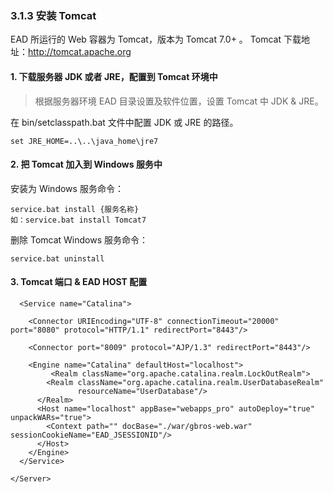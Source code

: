 ### 3.1.3 安装 Tomcat

EAD 所运行的 Web 容器为 Tomcat，版本为 Tomcat 7.0+ 。
Tomcat 下载地址：http://tomcat.apache.org

#### 1. 下载服务器 JDK 或者 JRE，配置到 Tomcat 环境中

> 根据服务器环境 EAD 目录设置及软件位置，设置 Tomcat 中 JDK & JRE。

在 bin/setclasspath.bat 文件中配置 JDK 或 JRE 的路径。

```
set JRE_HOME=..\..\java_home\jre7
```

#### 2. 把 Tomcat 加入到 Windows 服务中

安装为 Windows 服务命令：

```
service.bat install {服务名称}
如：service.bat install Tomcat7
```

删除 Tomcat Windows 服务命令：

```
service.bat uninstall
```

#### 3. Tomcat 端口 & EAD HOST 配置

```
  <Service name="Catalina">

    <Connector URIEncoding="UTF-8" connectionTimeout="20000" port="8080" protocol="HTTP/1.1" redirectPort="8443"/>
    
    <Connector port="8009" protocol="AJP/1.3" redirectPort="8443"/>
    
    <Engine name="Catalina" defaultHost="localhost">
    	 <Realm className="org.apache.catalina.realm.LockOutRealm">
        <Realm className="org.apache.catalina.realm.UserDatabaseRealm"
               resourceName="UserDatabase"/>
      </Realm>
      <Host name="localhost" appBase="webapps_pro" autoDeploy="true" unpackWARs="true">
        <Context path="" docBase="./war/gbros-web.war" sessionCookieName="EAD_JSESSIONID"/>  
      </Host> 
    </Engine>
  </Service>
  
</Server>

```
